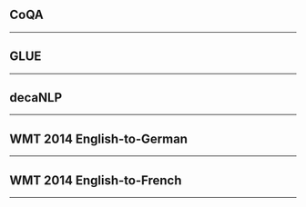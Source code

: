 ## CoQA
-----

## GLUE
-----

## decaNLP
-----

## WMT 2014 English-to-German
---

## WMT 2014 English-to-French
----

